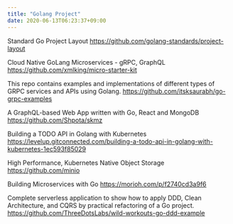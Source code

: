 ```yaml
---
title: "Golang Project"
date: 2020-06-13T06:23:37+09:00
---
```


Standard Go Project Layout
 https://github.com/golang-standards/project-layout

Cloud Native GoLang Microservices - gRPC, GraphQL
 https://github.com/xmlking/micro-starter-kit

This repo contains examples and implementations of different types of GRPC services and APIs using Golang.
 https://github.com/itsksaurabh/go-grpc-examples

A GraphQL-based Web App written with Go, React and MongoDB
 https://github.com/Shpota/skmz

Building a TODO API in Golang with Kubernetes
 https://levelup.gitconnected.com/building-a-todo-api-in-golang-with-kubernetes-1ec593f85029

High Performance, Kubernetes Native Object Storage
 https://github.com/minio

Building Microservices with Go
 https://morioh.com/p/f2740cd3a9f6

Complete serverless application to show how to apply DDD, Clean Architecture, and CQRS by practical refactoring of a Go project.
 https://github.com/ThreeDotsLabs/wild-workouts-go-ddd-example